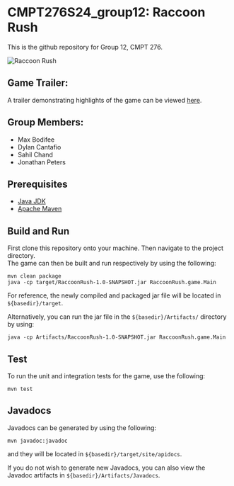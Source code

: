 # CMPT276S24_group12: Raccoon Rush
This is the github repository for Group 12, CMPT 276.  

![Raccoon Rush](https://github.sfu.ca/gna22/CMPT276S24_group12/blob/main/src/main/resources/menu/menu_title.png?raw=true)

## Game Trailer:
A trailer demonstrating highlights of the game can be viewed [here](https://www.youtube.com/watch?v=FV8iqgWPEO8).

## Group Members:
- Max Bodifee
- Dylan Cantafio
- Sahil Chand
- Jonathan Peters

## Prerequisites 
- [Java JDK](https://www.oracle.com/java/technologies/downloads/)
- [Apache Maven](https://maven.apache.org/download.cgi)

## Build and Run
First clone this repository onto your machine. Then navigate to the project directory. <br>
The game can then be built and run respectively by using the following:
```
mvn clean package
java -cp target/RaccoonRush-1.0-SNAPSHOT.jar RaccoonRush.game.Main
```
For reference, the newly compiled and packaged jar file will be located in `${basedir}/target`.

Alternatively, you can run the jar file in the `${basedir}/Artifacts/` directory by using:
```
java -cp Artifacts/RaccoonRush-1.0-SNAPSHOT.jar RaccoonRush.game.Main
```

## Test
To run the unit and integration tests for the game, use the following:
```
mvn test
```

## Javadocs
Javadocs can be generated by using the following: 
```
mvn javadoc:javadoc
```
and they will be located in `${basedir}/target/site/apidocs`. 

If you do not wish to generate new Javadocs, you can also view the Javadoc artifacts in `${basedir}/Artifacts/Javadocs`.
